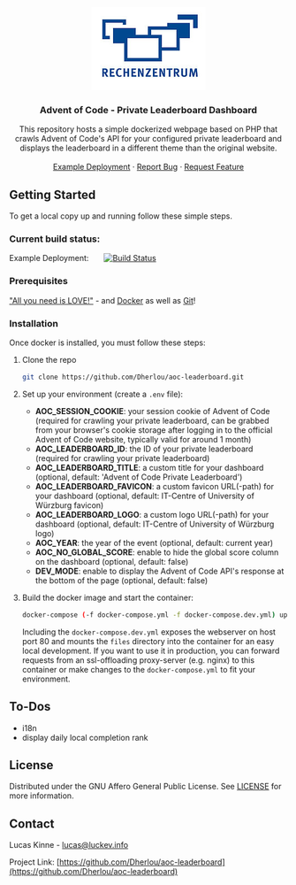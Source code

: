 <p align="center">
  <a href="https://github.com/JungesMuensterschwarzach/App">
    <img src="files/assets/imgs/logo.png" alt="Logo">
  </a>

  <h3 align="center">Advent of Code - Private Leaderboard Dashboard</h3>

  <p align="center">
    This repository hosts a simple dockerized webpage based on PHP that crawls Advent of Code's API for your configured private leaderboard and displays the leaderboard in a different theme than the original website.
    <br />
    <br />
    <a href="https://luckev.info/aoc-leaderboard-rzuw/">Example Deployment</a>
    ·
    <a href="https://github.com/Dherlou/aoc-leaderboard/issues">Report Bug</a>
    ·
    <a href="https://github.com/Dherlou/aoc-leaderboard/issues">Request Feature</a>
  </p>
</p>


## Getting Started

To get a local copy up and running follow these simple steps.

### Current build status:
Example Deployment:&nbsp;&nbsp;&nbsp;&nbsp;&nbsp;&nbsp;&nbsp;[![Build Status](https://luckev.info/jenkins/buildStatus/icon?job=Projects%2FAoC-Leaderboard-RZUW%2FBuild%2BDeploy)](https://luckev.info/jenkins/job/Projects/job/AoC-Leaderboard-RZUW/job/Build+Deploy/)

### Prerequisites

["All you need is LOVE!"](https://youtu.be/_7xMfIp-irg) - and [Docker](https://www.docker.com/) as well as [Git](https://git-scm.com/)!

### Installation

Once docker is installed, you must follow these steps:

1. Clone the repo
   ```sh
   git clone https://github.com/Dherlou/aoc-leaderboard.git
   ```
2. Set up your environment (create a `.env` file):
    * <strong>AOC_SESSION_COOKIE</strong>: your session cookie of Advent of Code (required for crawling your private leaderboard, can be grabbed from your browser's cookie storage after logging in to the official Advent of Code website, typically valid for around 1 month)
    * <strong>AOC_LEADERBOARD_ID</strong>: the ID of your private leaderboard (required for crawling your private leaderboard)
    * <strong>AOC_LEADERBOARD_TITLE</strong>: a custom title for your dashboard (optional, default: 'Advent of Code Private Leaderboard')
    * <strong>AOC_LEADERBOARD_FAVICON</strong>: a custom favicon URL(-path) for your dashboard (optional, default: IT-Centre of University of Würzburg favicon)
    * <strong>AOC_LEADERBOARD_LOGO</strong>: a custom logo URL(-path) for your dashboard (optional, default: IT-Centre of University of Würzburg logo)
    * <strong>AOC_YEAR</strong>: the year of the event (optional, default: current year)
    * <strong>AOC_NO_GLOBAL_SCORE</strong>: enable to hide the global score column on the dashboard (optional, default: false)
    * <strong>DEV_MODE</strong>: enable to display the Advent of Code API's response at the bottom of the page (optional, default: false)

3. Build the docker image and start the container:
    ```sh
    docker-compose (-f docker-compose.yml -f docker-compose.dev.yml) up -d
    ```
    Including the `docker-compose.dev.yml` exposes the webserver on host port 80 and mounts the `files` directory into the container for an easy local development.
    If you want to use it in production, you can forward requests from an ssl-offloading proxy-server (e.g. nginx) to this container or make changes to the `docker-compose.yml` to fit your environment.


## To-Dos

* i18n
* display daily local completion rank


## License

Distributed under the GNU Affero General Public License. See [LICENSE](./LICENSE) for more information.


## Contact

Lucas Kinne - lucas@luckev.info

Project Link: [https://github.com/Dherlou/aoc-leaderboard](https://github.com/Dherlou/aoc-leaderboard)
